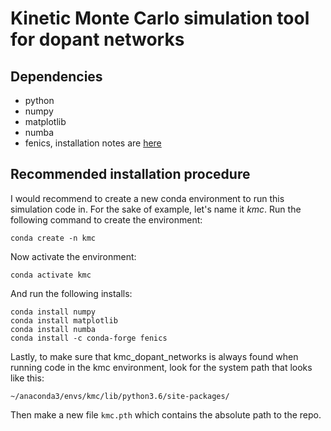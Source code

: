 # Kinetic Monte Carlo simulation tool for dopant networks

## Dependencies
+ python
+ numpy
+ matplotlib
+ numba
+ fenics, installation notes are [here](https://fenics.readthedocs.io/en/latest/installation.html)

## Recommended installation procedure

I would recommend to create a new conda environment to run this simulation code in. For the sake of example, let's name it *kmc*.
Run the following command to create the environment:
```
conda create -n kmc
```
Now activate the environment:
```
conda activate kmc
```
And run the following installs:
```
conda install numpy
conda install matplotlib
conda install numba
conda install -c conda-forge fenics
```
Lastly, to make sure that kmc_dopant_networks is always found when running code in the kmc environment, look for the system path that looks like this:
```
~/anaconda3/envs/kmc/lib/python3.6/site-packages/
```
Then make a new file `kmc.pth` which contains the absolute path to the repo.
